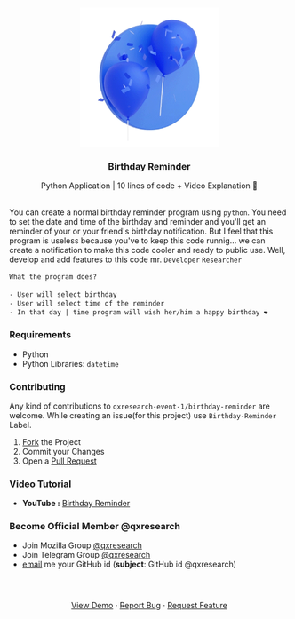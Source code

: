  <br />
<p align="center">
  <a href="https://www.youtube.com/channel/UCX7oe66V8zyFpAJyMfPL9VA">
    <img width="250px" src="https://github.com/xiaowuc2/xiaowuc2/blob/master/source/qxr/bb.gif" alt="Logo">
  </a>

  <h3 align="center">Birthday Reminder</h3>

  <p align="center">
    Python Application | 10 lines of code + Video Explanation 🧭
    <br>
    <br />
  </p>
</p>

You can create a normal birthday reminder program using `python`. You need to set the date and time of the birthday and reminder and you'll get an reminder of your or your friend's birthday notification. But I feel that this program is useless because you've to keep this code runnig... we can create a notification to make this code cooler and ready to public use. Well, develop and add features to this code mr. `Developer` `Researcher` 
 ```
What the program does? 

- User will select birthday
- User will select time of the reminder
- In that day | time program will wish her/him a happy birthday ❤️
``` 
### Requirements

* Python
* Python Libraries: `datetime`

### Contributing

Any kind of contributions to `qxresearch-event-1/birthday-reminder` are welcome. While creating an issue(for this project) use `Birthday-Reminder` Label.

1. [Fork](https://github.com/qxresearch/qxresearch-event-1/fork) the Project
2. Commit your Changes
3. Open a [Pull Request](https://github.com/qxresearch/qxresearch-event-1/pulls)

### Video Tutorial

* **YouTube :** [Birthday Reminder](https://youtu.be/qHloV2ZCo4s)

### Become Official Member @qxresearch

* Join Mozilla Group [@qxresearch](https://community.mozilla.org/en/groups/qx-research/)
* Join Telegram Group [@qxresearch](https://t.me/qxresearch)
* <a href = "mailto: rohitmandal814566@gmail.com">email</a> me your GitHub id (**subject**: GitHub id @qxresearch)


<h3 align="center"></h3>

  <p align="center">
    <br>
    <br/>
    <a href="https://youtu.be/qHloV2ZCo4s">View Demo</a>
    ·
    <a href="https://github.com/qxresearch/qxresearch-event-1/issues">Report Bug</a>
    ·
    <a href="https://github.com/qxresearch/qxresearch-event-1/issues">Request Feature</a>
    <br>
    <br />
  </p>
</p>
